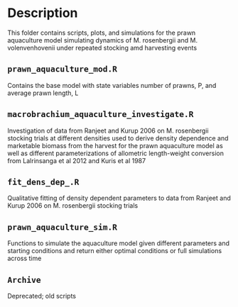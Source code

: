 # Description  
This folder contains scripts, plots, and simulations for the prawn aquaculture model simulating dynamics of M. rosenbergii and M. volenvenhovenii under repeated stocking amd harvesting events  

## `prawn_aquaculture_mod.R`  
Contains the base model with state variables number of prawns, P, and average prawn length, L

## `macrobrachium_aquaculture_investigate.R`  
Investigation of data from Ranjeet and Kurup 2006 on M. rosenbergii stocking trials at different densities used to derive density dependence and marketable biomass from the harvest for the prawn aquaculture model as well as different parameterizations of allometric length-weight conversion from Lalrinsanga et al 2012 and Kuris et al 1987  

## `fit_dens_dep_.R`  
Qualitative fitting of density dependent parameters to data from Ranjeet and Kurup 2006 on M. rosenbergii stocking trials  

## `prawn_aquaculture_sim.R`  
Functions to simulate the aquaculture model given different parameters and starting conditions and return either optimal conditions or full simulations across time  

## `Archive`  
Deprecated; old scripts  